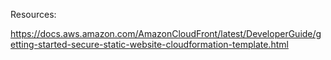 
Resources: 

https://docs.aws.amazon.com/AmazonCloudFront/latest/DeveloperGuide/getting-started-secure-static-website-cloudformation-template.html




